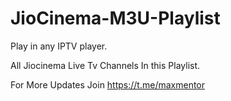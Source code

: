 # JioCinema-M3U-Playlist
Play in any IPTV player.

All Jiocinema Live Tv Channels
In this Playlist.

For More Updates 
Join https://t.me/maxmentor
